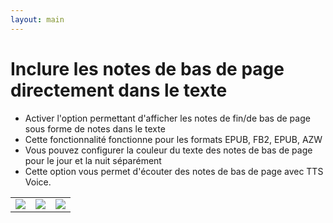 ```yaml
---
layout: main
---
```


# Inclure les notes de bas de page directement dans le texte

* Activer l'option permettant d'afficher les notes de fin/de bas de page sous forme de notes dans le texte
* Cette fonctionnalité fonctionne pour les formats EPUB, FB2, EPUB, AZW
* Vous pouvez configurer la couleur du texte des notes de bas de page pour le jour et la nuit séparément
* Cette option vous permet d'écouter des notes de bas de page avec TTS Voice.

||||
|-|-|-|
|![](1.png)|![](2.png)|![](3.png)|
